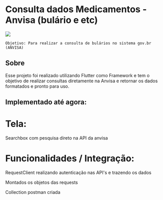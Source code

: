 # Consulta dados Medicamentos - Anvisa (bulário e etc)

<img src="https://i.postimg.cc/PqnSV76M/consulta-anvisa.png"/>
    

    Objetivo: Para realizar a consulta de bulários no sistema gov.br (ANVISA)

  
## Sobre

Esse projeto foi realizado utilizando Flutter como Framework e tem o objetivo de realizar consultas diretamente na Anvisa e retornar os dados formatados e pronto para uso.

## Implementado até agora:

# Tela:
<p>Searchbox com pesquisa direto na API da anvisa</p>

# Funcionalidades / Integração:
<p>RequestClient realizando autenticação nas API's e trazendo os dados</p>
<p>Montados os objetos das requests</p>
<p>Collection postman criada</p>

